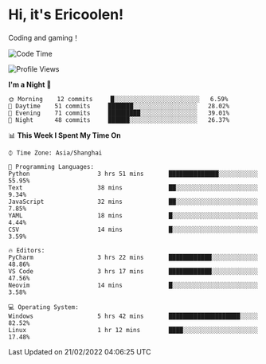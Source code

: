 # Hi, it's Ericoolen!
Coding and gaming！

<!--START_SECTION:waka-->
![Code Time](http://img.shields.io/badge/Code%20Time-182%20hrs%207%20mins-blue)

![Profile Views](http://img.shields.io/badge/Profile%20Views-4-blue)

**I'm a Night 🦉** 

```text
🌞 Morning    12 commits     █░░░░░░░░░░░░░░░░░░░░░░░░   6.59% 
🌆 Daytime    51 commits     ███████░░░░░░░░░░░░░░░░░░   28.02% 
🌃 Evening    71 commits     █████████░░░░░░░░░░░░░░░░   39.01% 
🌙 Night      48 commits     ██████░░░░░░░░░░░░░░░░░░░   26.37%

```


📊 **This Week I Spent My Time On** 

```text
⌚︎ Time Zone: Asia/Shanghai

💬 Programming Languages: 
Python                   3 hrs 51 mins       ██████████████░░░░░░░░░░░   55.95% 
Text                     38 mins             ██░░░░░░░░░░░░░░░░░░░░░░░   9.34% 
JavaScript               32 mins             ██░░░░░░░░░░░░░░░░░░░░░░░   7.85% 
YAML                     18 mins             █░░░░░░░░░░░░░░░░░░░░░░░░   4.44% 
CSV                      14 mins             █░░░░░░░░░░░░░░░░░░░░░░░░   3.59%

🔥 Editors: 
PyCharm                  3 hrs 22 mins       ████████████░░░░░░░░░░░░░   48.86% 
VS Code                  3 hrs 17 mins       ████████████░░░░░░░░░░░░░   47.56% 
Neovim                   14 mins             █░░░░░░░░░░░░░░░░░░░░░░░░   3.58%

💻 Operating System: 
Windows                  5 hrs 42 mins       ████████████████████░░░░░   82.52% 
Linux                    1 hr 12 mins        ████░░░░░░░░░░░░░░░░░░░░░   17.48%

```


 Last Updated on 21/02/2022 04:06:25 UTC
<!--END_SECTION:waka-->

